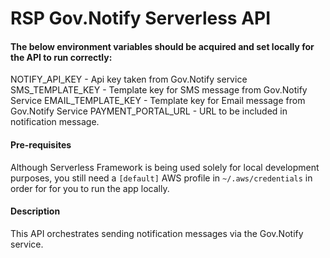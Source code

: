 # RSP Gov.Notify Serverless API
#### The below environment variables should be acquired and set locally for the API to run correctly:
NOTIFY_API_KEY - Api key taken from Gov.Notify service
SMS_TEMPLATE_KEY - Template key for SMS message from Gov.Notify Service
EMAIL_TEMPLATE_KEY - Template key for Email message from Gov.Notify Service
PAYMENT_PORTAL_URL - URL to be included in notification message.

#### Pre-requisites
Although Serverless Framework is being used solely for local development purposes, you still need a `[default]` AWS profile in `~/.aws/credentials` in order for for you to run the app locally.

#### Description
This API orchestrates sending notification messages via the Gov.Notify service.
